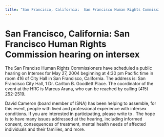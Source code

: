 ```yaml
---
title: "San Francisco, California:  San Francisco Human Rights Commission hearing on intersex"
---
```


# San Francisco, California:  San Francisco Human Rights Commission hearing on intersex

The San Franciso Human Rights Commissioners have scheduled a public hearing on Intersex for May 27, 2004 beginning at 4:30 pm Pacific time in room 416 of City Hall in San Francisco, California. The address is: San Francisco City Hall, 1 Dr. Carlton B. Goodlett Place. The coordinator of the event at the HRC is Marcus Arana, who can be reached by calling (415) 252-2519.  
  
  
  
David Cameron (board member of ISNA) has been helping to assemble, for this event, people with lived and professional experience with intersex conditions. If you are interested in participating, please write to . The hope is to have many issues addressed at the hearing, including informed consent, consequences of treatment, mental health needs of affected individuals and their families, and more.  
<!--break-->